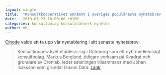 ```yaml
---
layout: single
title:  "Konsultkooperativet omnämnt i sveriges populäraste nyhetsbrev för konsultbranschen"
date:   2018-01-23 10:00:00 +0100
categories: konsultbolag konsultnätverk nyheter
author: mb
---
```

[Cinode](https://www.cinode.com/veckans-konsultnyheter/) valde att ta upp vår nyetablering i sitt senaste nyhetsbrev:

>Konsultkooperativet etablerar sig i Göteborg som ett nytt medlemsägt konsultbolag. Markus Berglund, tidigare verksam på Kvadrat och grundare av Cronlab, leder satsningen tillsammans med Johan Isaksson som grundat Izaxon Data. [Länk](https://computersweden.idg.se/2.2683/1.696092/it-konsulter-kooperativ).

